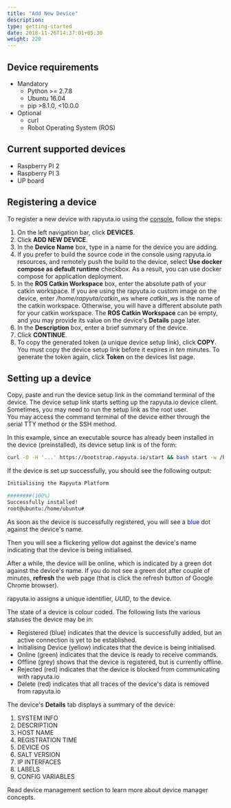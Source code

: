 ```yaml
---
title: "Add New Device"
description:
type: getting-started
date: 2018-11-26T14:37:01+05:30
weight: 220
---
```

## Device requirements

* Mandatory
    * Python >= 2.7.8
    * Ubuntu 16.04
    * pip >8.1.0, <10.0.0
* Optional
    * curl
    * Robot Operating System (ROS)

## Current supported devices

* Raspberry PI 2
* Raspberry PI 3
* UP board

## Registering a device

To register a new device with rapyuta.io using the [console](https://closed-beta.rapyuta.io),
follow the steps:

1. On the left navigation bar, click **DEVICES**.
2. Click **ADD NEW DEVICE**.
3. In the **Device Name** box, type in a name for the device you are adding.
4. If you prefer to build the source code in the console using rapyuta.io
   resources, and remotely push the build to the device, select **Use docker compose
   as default runtime** checkbox. As a result, you can use docker compose for application
   deployment.
5. In the **ROS Catkin Workspace** box, enter the absolute path of your catkin workspace.
   If you are using the rapyuta.io custom image on the device, enter
   */home/rapyuta/catkin_ws* where *catkin_ws* is the name of the catkin workspace.
   Otherwise, you will have a different absolute path for your catkin workspace.
   The **ROS Catkin Workspace** can be empty, and you may provide its value on the
   device's **Details** page later.
6. In the **Description** box, enter a brief summary of the device.
7. Click **CONTINUE**.
8. To copy the generated token (a unique device setup link), click **COPY**.    
   You must copy the device setup link before it expires in _ten_ minutes. To generate
   the token again, click **Token** on the devices list page.

## Setting up a device
Copy, paste and run the device setup link in the command terminal of the device.
The device setup link starts setting up the rapyuta.io device client. Sometimes,
you may need to run the setup link as the root user.    
You may access the command terminal of the device either through the serial TTY
method or the SSH method.

In this example, since an executable source has already been installed in the
device (preinstalled), its device setup link is of the form:

```bash
curl -O -H '...' https://bootstrap.rapyuta.io/start && bash start -w /home/rapyuta/catkin_ws
```
If the device is set up successfully, you should see the following output:

```bash
Initialising the Rapyuta Platform

########(100%)
Successfully installed!
root@ubuntu:/home/ubuntu#
```
As soon as the device is successfully registered, you will see a
<span style="color:blue">blue</span> dot against the device's name.

Then you will see a flickering yellow dot against the device's name indicating
that the device is being initialised.

After a while, the device will be online, which is indicated by a green dot
against the device's name. If you do not see a green dot after couple of minutes,
**refresh** the web page (that is click the refresh button of Google Chrome browser).

rapyuta.io assigns a unique identifier, *UUID*, to the device.

The state of a device is colour coded. The following lists the various statuses
the device may be in:

* Registered (blue) indicates that the device is successfully added, but an
active connection is yet to be established.
* Initialising Device (yellow) indicates that the device is being initialised.
* Online (green) indicates that the device is ready to receive commands.
* Offline (grey) shows that the device is registered, but is currently offline.
* Rejected (red) indicates that the device is blocked from communicating with
rapyuta.io
* Delete (red) indicates that all traces of the device's data is removed from
rapyuta.io

The device's **Details** tab displays a summary of the device:

1. SYSTEM INFO
2. DESCRIPTION
3. HOST NAME
4. REGISTRATION TIME
5. DEVICE OS
6. SALT VERSION
7. IP INTERFACES
8. LABELS
9. CONFIG VARIABLES

Read device management section to learn more about device manager concepts.
